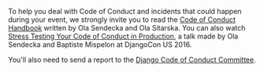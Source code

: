 To help you deal with Code of Conduct and incidents that could happen during your event, we strongly invite you to read the [Code of Conduct Handbook](https://www.coc-handbook.com/) written by Ola Sendecka and Ola Sitarska. You can also watch [Stress Testing Your Code of Conduct in Production](https://www.youtube.com/watch?v=qkiSY762K8Q), a talk made by Ola Sendecka and Baptiste Mispelon at DjangoCon US 2016.

You'll also need to send a report to the [Django Code of Conduct Committee](https://www.djangoproject.com/conduct/reporting/).

